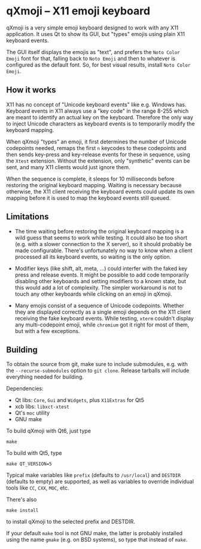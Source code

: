 # qXmoji – X11 emoji keyboard

qXmoji is a very simple emoji keyboard designed to work with any X11
application. It uses Qt to show its GUI, but "types" emojis using plain X11
keyboard events.

The GUI itself displays the emojis as "text", and prefers the `Noto Color
Emoji` font for that, falling back to `Noto Emoji` and then to whatever is
configured as the default font. So, for best visual results, install `Noto
Color Emoji`.

## How it works

X11 has no concept of "Unicode keyboard events" like e.g. Windows has.
Keyboard events in X11 always use a "key code" in the range 8-255 which are
meant to identify an actual key on the keyboard. Therefore the only way to
inject Unicode characters as keyboard events is to temporarily modify the
keyboard mapping.

When qXmoji "types" an emoji, it first determines the number of Unicode
codepoints needed, remaps the first `n` keycodes to these codepoints and then
sends key-press and key-release events for these in sequence, using the
`Xtest` extension. Without the extension, only "synthetic" events can be sent,
and many X11 clients would just ignore them.

When the sequence is complete, it sleeps for 10 milliseconds before restoring
the original keyboard mapping. Waiting is necessary because otherwise, the X11
client receiving the keyboard events could update its own mapping before it is
used to map the keyboard events still queued.

## Limitations

* The time waiting before restoring the original keyboard mapping is a wild
  guess that seems to work while testing. It could also be too short (e.g.
  with a slower connection to the X server), so it should probably be made
  configurable. There's unfortunately no way to know when a client processed
  all its keyboard events, so waiting is the only option.

* Modifier keys (like shift, alt, meta, ...) could interfer with the faked key
  press and release events. It might be possible to add code temporarily
  disabling other keyboards and setting modifiers to a known state, but this
  would add a lot of complexity. The simpler workaround is not to touch any
  other keyboards while clicking on an emoji in qXmoji.

* Many emojis consist of a sequence of Unicode codepoints. Whether they are
  displayed correctly as a single emoji depends on the X11 client receiving
  the fake keyboard events. While testing, `xterm` couldn't display any
  multi-codepoint emoji, while `chromium` got it right for most of them, but
  with a few exceptions.

## Building

To obtain the source from git, make sure to include submodules, e.g. with the
`--recurse-submodules` option to `git clone`. Release tarballs will include
everything needed for building.

Dependencies:

* Qt libs: `Core`, `Gui` and `Widgets`, plus `X11Extras` for Qt5
* xcb libs: `libxct-xtest`
* Qt's `moc` utility
* GNU make

To build qXmoji with Qt6, just type

    make

To build with Qt5, type

    make QT_VERSION=5

Typical make variables like `prefix` (defaults to `/usr/local`) and `DESTDIR`
(defaults to empty) are supported, as well as variables to override individual
tools like `CC`, `CXX`, `MOC`, etc.

There's also

    make install

to install qXmoji to the selected prefix and DESTDIR.

If your default `make` tool is not GNU make, the latter is probably installed
using the name `gmake` (e.g. on BSD systems), so type that instead of `make`.

